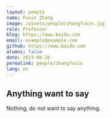 ```yaml
---
layout: people
name: Fuxin Zhang
image: /assets/people/zhangfuxin.jpg
role: Professor
blog: https://www.baidu.com
email: example@example.com
github: https://www.baidu.com
alumni: false
date: 2023-06-26
permalink: people/zhangfuxin
lang: en
---
```


## Anything want to say

Nothing, do not want to say anything.
